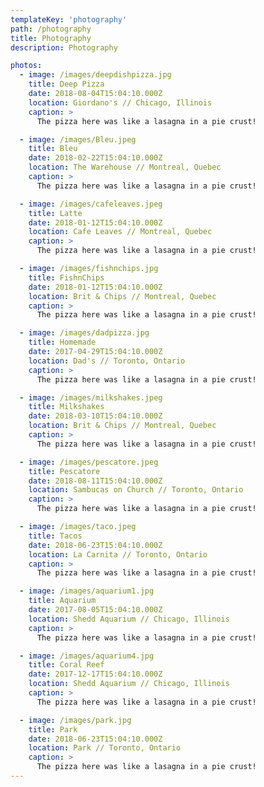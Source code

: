 ```yaml
---
templateKey: 'photography'
path: /photography
title: Photography
description: Photography

photos:
  - image: /images/deepdishpizza.jpg
    title: Deep Pizza
    date: 2018-08-04T15:04:10.000Z
    location: Giordano's // Chicago, Illinois
    caption: >
      The pizza here was like a lasagna in a pie crust!

  - image: /images/Bleu.jpeg
    title: Bleu
    date: 2018-02-22T15:04:10.000Z
    location: The Warehouse // Montreal, Quebec
    caption: >
      The pizza here was like a lasagna in a pie crust!

  - image: /images/cafeleaves.jpeg
    title: Latte
    date: 2018-01-12T15:04:10.000Z
    location: Cafe Leaves // Montreal, Quebec
    caption: >
      The pizza here was like a lasagna in a pie crust!

  - image: /images/fishnchips.jpg
    title: FishnChips
    date: 2018-01-12T15:04:10.000Z
    location: Brit & Chips // Montreal, Quebec
    caption: >
      The pizza here was like a lasagna in a pie crust!

  - image: /images/dadpizza.jpg
    title: Homemade
    date: 2017-04-29T15:04:10.000Z
    location: Dad's // Toronto, Ontario
    caption: >
      The pizza here was like a lasagna in a pie crust!

  - image: /images/milkshakes.jpeg
    title: Milkshakes
    date: 2018-03-10T15:04:10.000Z
    location: Brit & Chips // Montreal, Quebec
    caption: >
      The pizza here was like a lasagna in a pie crust!

  - image: /images/pescatore.jpeg
    title: Pescatore
    date: 2018-08-11T15:04:10.000Z
    location: Sambucas on Church // Toronto, Ontario
    caption: >
      The pizza here was like a lasagna in a pie crust!

  - image: /images/taco.jpeg
    title: Tacos
    date: 2018-06-23T15:04:10.000Z
    location: La Carnita // Toronto, Ontario
    caption: >
      The pizza here was like a lasagna in a pie crust!

  - image: /images/aquarium1.jpg
    title: Aquarium
    date: 2017-08-05T15:04:10.000Z
    location: Shedd Aquarium // Chicago, Illinois
    caption: >
      The pizza here was like a lasagna in a pie crust!

  - image: /images/aquarium4.jpg
    title: Coral Reef
    date: 2017-12-17T15:04:10.000Z
    location: Shedd Aquarium // Chicago, Illinois
    caption: >
      The pizza here was like a lasagna in a pie crust!

  - image: /images/park.jpg
    title: Park
    date: 2018-06-23T15:04:10.000Z
    location: Park // Toronto, Ontario
    caption: >
      The pizza here was like a lasagna in a pie crust!
---
```


